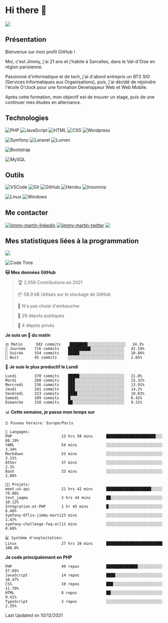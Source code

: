 # Hi there 👋

![](https://komarev.com/ghpvc/?username=jimmy-martin&color=1a1b27)

<!--
**jimmy-martin/jimmy-martin** is a ✨ _special_ ✨ repository because its `README.md` (this file) appears on your GitHub profile.

Here are some ideas to get you started:

- 🔭 I’m currently working on ...
- 🌱 I’m currently learning ...
- 👯 I’m looking to collaborate on ...
- 🤔 I’m looking for help with ...
- 💬 Ask me about ...
- 📫 How to reach me: ...
- 😄 Pronouns: ...
- ⚡ Fun fact: ...
-->

## Présentation

Bienvenue sur mon profil GitHub !

Moi, c'est Jimmy, j'ai 21 ans et j'habite à Sarcelles, dans le Val-d'Oise en région parisienne.

Passionné d'informatique et de tech, j'ai d'abord entrepris un BTS SIO (Services Informatiques aux Organisations), puis, j'ai décidé de rejoindre l'école O'clock pour une formation Développeur Web et Web Mobile.

Après cette formation, mon objectif est de trouver un stage, puis de une continuer mes études en alternance.

## Technologies

<div>

![PHP](https://img.shields.io/badge/PHP-777BB4?style=for-the-badge&logo=php&logoColor=white) ![JavaScript](https://img.shields.io/badge/JavaScript-F7DF1E?style=for-the-badge&logo=javascript&logoColor=black) ![HTML](https://img.shields.io/badge/HTML-E34F26?style=for-the-badge&logo=html5&logoColor=white) ![CSS](https://img.shields.io/badge/CSS-1572B6?&style=for-the-badge&logo=css3&logoColor=white) ![Wordpress](https://img.shields.io/badge/WordPress-0078D6?style=for-the-badge&logo=wordpress&logoColor=white)

</div>
<div>

![Symfony](https://img.shields.io/badge/Symfony-092E20?style=for-the-badge&logo=symfony&logoColor=white) ![Laravel](https://img.shields.io/badge/Laravel-FF2D20?style=for-the-badge&logo=laravel&logoColor=white) ![Lumen](https://img.shields.io/badge/Lumen-FF2D20?style=for-the-badge&logo=lumen&logoColor=white)

</div>
<div>

![Bootstrap](https://img.shields.io/badge/Bootstrap-563D7C?style=for-the-badge&logo=bootstrap&logoColor=white)

</div>
<div>

![MySQL](https://img.shields.io/badge/MySQL-4479A1?style=for-the-badge&logo=mysql&logoColor=white)

</div>

## Outils

![VSCode](https://img.shields.io/badge/VSCode-007ACC?style=for-the-badge&logo=visual-studio-code&logoColor=white)
![Git](https://img.shields.io/badge/Git-F05032?style=for-the-badge&logo=git&logoColor=white)
![GitHub](https://img.shields.io/badge/GitHub-100000?style=for-the-badge&logo=github&logoColor=white)
![Heroku](https://img.shields.io/badge/Heroku-6762a6?style=for-the-badge&logo=heroku&logoColor=white)
![Insomnia](https://img.shields.io/badge/Insomnia-5600cd?style=for-the-badge&logo=insomnia&logoColor=white)

![Linux](https://img.shields.io/badge/Linux-FCC624?style=for-the-badge&logo=linux&logoColor=white)
![Windows](https://img.shields.io/badge/Windows-0078D6?style=for-the-badge&logo=windows&logoColor=white)

## Me contacter

<p>
<a href="https://www.linkedin.com/in/jimmy-martin-dev/" target="blank"><img align="center" src="https://img.shields.io/badge/-LinkedIn-0077B5?style=for-the-badge&logo=Linkedin&logoColor=white&link=https://www.linkedin.com/in/jimmy-martin-dev/" alt="jimmy-martin-linkedin"/></a>
<a href="https://twitter.com/jimmydev_" target="blank"><img align="center" src="https://img.shields.io/badge/-Twitter-1DA1F2?style=for-the-badge&logo=Twitter&logoColor=white&link=https://twitter.com/jimmydev_" alt="jimmy-martin-twitter"/></a>
 <a href="mailto:jimmy.martin952@gmail.com" target="blank"><img align="center" src="https://img.shields.io/badge/gmail-D14836?style=for-the-badge&logo=gmail&logoColor=white" /></a>
</p>

## Mes statistiques liées à la programmation

<a href="https://github-readme-stats.vercel.app/api/top-langs/?username=jimmy-martin&layout=compact">
  <img align="center" src="https://github-readme-stats.vercel.app/api/top-langs/?username=jimmy-martin&layout=compact"/>
</a>



<!--START_SECTION:waka-->
![Code Time](http://img.shields.io/badge/Code%20Time-369%20hrs%2041%20mins-blue)

**🐱 Mes données GitHub** 

> 🏆 2,059 Contributions en 2021
 > 
> 📦 58.9 kB Utilisés sur le stockage de GitHub 
 > 
> 🚫 N'a pas choisi d'embaucher
 > 
> 📜 29 dépots publiques 
 > 
> 🔑 4 dépots privés  
 > 
**Je suis un 🐤 du matin** 

```text
🌞 Matin      582 commits    ████████░░░░░░░░░░░░░░░░░   34.3% 
🌆 Journée    716 commits    ██████████░░░░░░░░░░░░░░░   42.19% 
🌃 Soirée     354 commits    █████░░░░░░░░░░░░░░░░░░░░   20.86% 
🌙 Nuit       45 commits     ░░░░░░░░░░░░░░░░░░░░░░░░░   2.65%

```
📅 **Je suis le plus productif le Lundi** 

```text
Lundi        370 commits    █████░░░░░░░░░░░░░░░░░░░░   21.8% 
Mardi        260 commits    ███░░░░░░░░░░░░░░░░░░░░░░   15.32% 
Mercredi     236 commits    ███░░░░░░░░░░░░░░░░░░░░░░   13.91% 
Jeudi        241 commits    ███░░░░░░░░░░░░░░░░░░░░░░   14.2% 
Vendredi     323 commits    ████░░░░░░░░░░░░░░░░░░░░░   19.03% 
Samedi       109 commits    █░░░░░░░░░░░░░░░░░░░░░░░░   6.42% 
Dimanche     158 commits    ██░░░░░░░░░░░░░░░░░░░░░░░   9.31%

```


📊 **Cette semaine, je passe mon temps sur** 

```text
⌚︎ Fuseau horaire: Europe/Paris

💬 Langages: 
PHP                      23 hrs 58 mins      ██████████████████████░░░   88.19% 
YAML                     54 mins             ░░░░░░░░░░░░░░░░░░░░░░░░░   3.34% 
Markdown                 53 mins             ░░░░░░░░░░░░░░░░░░░░░░░░░   3.31% 
Other                    37 mins             ░░░░░░░░░░░░░░░░░░░░░░░░░   2.3% 
Bash                     33 mins             ░░░░░░░░░░░░░░░░░░░░░░░░░   2.08%

🐱‍💻 Projets: 
meet-us-api              21 hrs 42 mins      ████████████████████░░░░░   79.86% 
test_jaqma               2 hrs 44 mins       ██░░░░░░░░░░░░░░░░░░░░░░░   10.12% 
Intégration-et-PHP       1 hr 45 mins        █░░░░░░░░░░░░░░░░░░░░░░░░   6.48% 
Symfony-Oflix-jimmy-marti23 mins             ░░░░░░░░░░░░░░░░░░░░░░░░░   1.47% 
symfony-challenge-faq-ocl11 mins             ░░░░░░░░░░░░░░░░░░░░░░░░░   0.68%

💻 Système d'exploitation: 
Linux                    27 hrs 10 mins      █████████████████████████   100.0%

```

**Je code principalement en PHP** 

```text
PHP                      49 repos            ██████████████░░░░░░░░░░░   57.65% 
JavaScript               14 repos            ████░░░░░░░░░░░░░░░░░░░░░   16.47% 
CSS                      10 repos            ███░░░░░░░░░░░░░░░░░░░░░░   11.76% 
HTML                     8 repos             ██░░░░░░░░░░░░░░░░░░░░░░░   9.41% 
TypeScript               2 repos             ░░░░░░░░░░░░░░░░░░░░░░░░░   2.35%

```



 Last Updated on 10/12/2021
<!--END_SECTION:waka-->


